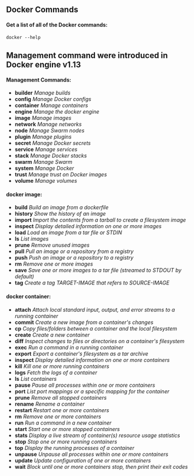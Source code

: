 ## Docker Commands

#### Get a list of all of the Docker commands:
`docker --help`

## Management command were introduced in Docker engine v1.13

#### Management Commands:

* **builder** _Manage builds_
* **config** _Manage Docker configs_
* **container** _Manage containers_
* **engine** _Manage the docker engine_
* **image** _Manage images_
* **network** _Manage networks_
* **node** _Manage Swarm nodes_
* **plugin** _Manage plugins_
* **secret** _Manage Docker secrets_
* **service** _Manage services_
* **stack** _Manage Docker stacks_
* **swarm** _Manage Swarm_
* **system** _Manage Docker_
* **trust** _Manage trust on Docker images_
* **volume** _Manage volumes_

#### docker image:

* **build** _Build an image from a dockerfile_
* **history** _Show the history of an image_
* **import** _Import the contents from a tarball to create a filesystem image_
* **inspect** _Display detailed information on one or more images_
* **load** _Load an image from a tar file or STDIN_
* **ls** _List images_
* **prune** _Remove unused images_
* **pull** _Pull an image or a repository from a registry_
* **push** _Push an image or a repository to a registry_
* **rm** _Remove one or more images_
* **save** _Save one or more images to a tar file (streamed to STDOUT by default)_
* **tag** _Create a tag TARGET-IMAGE that refers to SOURCE-IMAGE_


#### docker container:

* **attach** _Attach local standard input, output, and error streams to a running container_
* **commit** _Create a new image from a container's changes_
* **cp** _Copy files/folders between a container and the local filesystem_
* **create** _Create a new container_
* **diff** _Inspect changes to files or directories on a container's filesystem_
* **exec** _Run a command in a running container_
* **export** _Export a container's filesystem as a tar archive_
* **inspect**  _Display detailed information on one or more containers_
* **kill** _Kill one or more running containers_
* **logs** _Fetch the logs of a container_
* **ls** _List containers_
* **pause** _Pause all processes within one or more containers_
* **port** _List port mappings or a specific mapping for the container_
* **prune** _Remove all stopped containers_
* **rename** _Rename a container_
* **restart** _Restart one or more containers_
* **rm** _Remove one or more containers_
* **run** _Run a command in a new container_
* **start** _Start one or more stopped containers_
* **stats** _Display a live stream of container(s) resource usage statistics_
* **stop** _Stop one or more running containers_
* **top** _Display the running processes of a container_
* **unpause** _Unpause all processes within one or more containers_
* **update** _Update configuration of one or more containers_
* **wait** _Block until one or more containers stop, then print their exit codes_